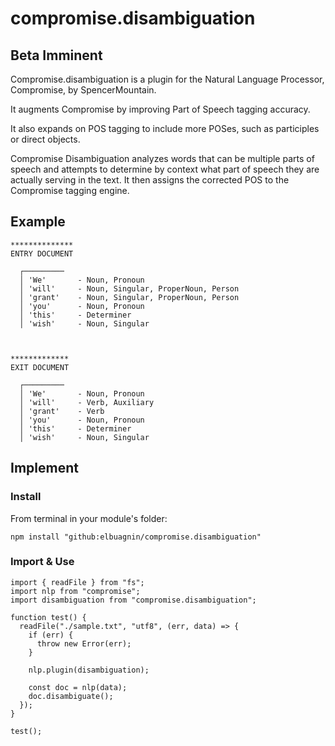 # compromise.disambiguation

## Beta Imminent
Compromise.disambiguation is a plugin for the Natural Language Processor, Compromise, by SpencerMountain.

It augments Compromise by improving Part of Speech tagging accuracy.

It also expands on POS tagging to include more POSes, such as participles or direct objects.

Compromise Disambiguation analyzes words that can be multiple
parts of speech and attempts to determine by context what part of speech they are
actually serving in the text. It then assigns the corrected POS to the Compromise
tagging engine.

## Example
```
**************
ENTRY DOCUMENT

  ┌─────────
  │ 'We'       - Noun, Pronoun
  │ 'will'     - Noun, Singular, ProperNoun, Person
  │ 'grant'    - Noun, Singular, ProperNoun, Person
  │ 'you'      - Noun, Pronoun
  │ 'this'     - Determiner
  │ 'wish'     - Noun, Singular



*************
EXIT DOCUMENT

  ┌─────────
  │ 'We'       - Noun, Pronoun
  │ 'will'     - Verb, Auxiliary
  │ 'grant'    - Verb
  │ 'you'      - Noun, Pronoun
  │ 'this'     - Determiner
  │ 'wish'     - Noun, Singular
```

## Implement
### Install
From terminal in your module's folder:
```
npm install "github:elbuagnin/compromise.disambiguation"
```

### Import & Use
```
import { readFile } from "fs";
import nlp from "compromise";
import disambiguation from "compromise.disambiguation";

function test() {
  readFile("./sample.txt", "utf8", (err, data) => {
    if (err) {
      throw new Error(err);
    }

    nlp.plugin(disambiguation);

    const doc = nlp(data);
    doc.disambiguate();
  });
}

test();
```
